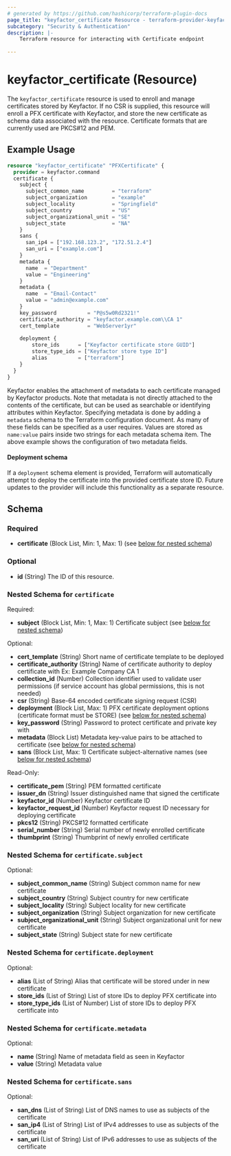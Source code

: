 ```yaml
---
# generated by https://github.com/hashicorp/terraform-plugin-docs
page_title: "keyfactor_certificate Resource - terraform-provider-keyfactor"
subcategory: "Security & Authentication"
description: |-
    Terraform resource for interacting with Certificate endpoint
  
---
```


# keyfactor_certificate (Resource)
The ```keyfactor_certificate``` resource is used to enroll and
manage certificates stored by Keyfactor. If no CSR is supplied,
this resource will enroll a PFX certificate with Keyfactor, and
store the new certificate as schema data associated with the
resource. Certificate formats that are currently used are PKCS#12
and PEM.

## Example Usage
```terraform
resource "keyfactor_certificate" "PFXCertificate" {
  provider = keyfactor.command
  certificate {
    subject {
      subject_common_name         = "terraform"
      subject_organization        = "example"
      subject_locality            = "Springfield"
      subject_country             = "US"
      subject_organizational_unit = "SE"
      subject_state               = "NA"
    }
    sans {
      san_ip4 = ["192.168.123.2", "172.51.2.4"]
      san_uri = ["example.com"]
    }
    metadata {
      name  = "Department"
      value = "Engineering"
    }
    metadata {
      name  = "Email-Contact"
      value = "admin@example.com"
    }
    key_password          = "P@s5w0Rd2321!"
    certificate_authority = "keyfactor.example.com\\CA 1"
    cert_template         = "WebServer1yr"
      
    deployment {
        store_ids      = ["Keyfactor certificate store GUID"]
        store_type_ids = ["Keyfactor store type ID"]
        alias          = ["terraform"]
    }
  }
}
```

Keyfactor enables the attachment of metadata to each certificate
managed by Keyfactor products. Note that metadata is not directly
attached to the contents of the certificate, but can be used as
searchable or identifying attributes within Keyfactor. Specifying
metadata is done by adding a ```metadata``` schema to the Terraform
configuration document. As many of these fields can be specified
as a user requires. Values are stored as ```name:value``` pairs
inside two strings for each metadata schema item. The above example
shows the configuration of two metadata fields.

#### Deployment schema
If a ```deployment``` schema element is provided, Terraform will
automatically attempt to deploy the certificate into the provided
certificate store ID. Future updates to the provider will include
this functionality as a separate resource.


<!-- schema generated by tfplugindocs -->
## Schema

### Required

- **certificate** (Block List, Min: 1, Max: 1) (see [below for nested schema](#nestedblock--certificate))

### Optional

- **id** (String) The ID of this resource.

<a id="nestedblock--certificate"></a>
### Nested Schema for `certificate`

Required:

- **subject** (Block List, Min: 1, Max: 1) Certificate subject (see [below for nested schema](#nestedblock--certificate--subject))

Optional:

- **cert_template** (String) Short name of certificate template to be deployed
- **certificate_authority** (String) Name of certificate authority to deploy certificate with Ex: Example Company CA 1
- **collection_id** (Number) Collection identifier used to validate user permissions (if service account has global permissions, this is not needed)
- **csr** (String) Base-64 encoded certificate signing request (CSR)
- **deployment** (Block List, Max: 1) PFX certificate deployment options (certificate format must be STORE) (see [below for nested schema](#nestedblock--certificate--deployment))
- **key_password** (String) Password to protect certificate and private key with
- **metadata** (Block List) Metadata key-value pairs to be attached to certificate (see [below for nested schema](#nestedblock--certificate--metadata))
- **sans** (Block List, Max: 1) Certificate subject-alternative names (see [below for nested schema](#nestedblock--certificate--sans))

Read-Only:

- **certificate_pem** (String) PEM formatted certificate
- **issuer_dn** (String) Issuer distinguished name that signed the certificate
- **keyfactor_id** (Number) Keyfactor certificate ID
- **keyfactor_request_id** (Number) Keyfactor request ID necessary for deploying certificate
- **pkcs12** (String) PKCS#12 formatted certificate
- **serial_number** (String) Serial number of newly enrolled certificate
- **thumbprint** (String) Thumbprint of newly enrolled certificate

<a id="nestedblock--certificate--subject"></a>
### Nested Schema for `certificate.subject`

Optional:

- **subject_common_name** (String) Subject common name for new certificate
- **subject_country** (String) Subject country for new certificate
- **subject_locality** (String) Subject locality for new certificate
- **subject_organization** (String) Subject organization for new certificate
- **subject_organizational_unit** (String) Subject organizational unit for new certificate
- **subject_state** (String) Subject state for new certificate


<a id="nestedblock--certificate--deployment"></a>
### Nested Schema for `certificate.deployment`

Optional:

- **alias** (List of String) Alias that certificate will be stored under in new certificate
- **store_ids** (List of String) List of store IDs to deploy PFX certificate into
- **store_type_ids** (List of Number) List of store IDs to deploy PFX certificate into


<a id="nestedblock--certificate--metadata"></a>
### Nested Schema for `certificate.metadata`

Optional:

- **name** (String) Name of metadata field as seen in Keyfactor
- **value** (String) Metadata value


<a id="nestedblock--certificate--sans"></a>
### Nested Schema for `certificate.sans`

Optional:

- **san_dns** (List of String) List of DNS names to use as subjects of the certificate
- **san_ip4** (List of String) List of IPv4 addresses to use as subjects of the certificate
- **san_uri** (List of String) List of IPv6 addresses to use as subjects of the certificate


